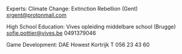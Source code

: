 Experts:
Climate Change: Extinction Rebellion (Gent)
 xrgent@protonmail.com 

High School Education: Vives opleiding middelbare school (Brugge)
	sofie.pottier@vives.be 	0491379046 

Game Development: DAE Howest Kortrijk
					T 056 23 43 60

